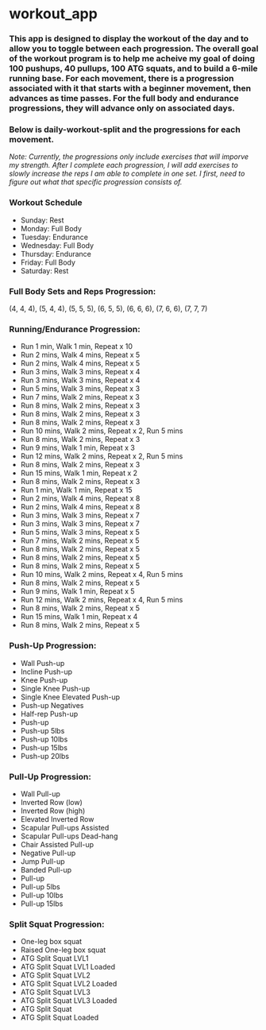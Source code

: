 # workout_app
### This app is designed to display the workout of the day and to allow you to toggle between each progression. The overall goal of the workout program is to help me acheive my goal of doing 100 pushups, 40 pullups, 100 ATG squats, and to build a 6-mile running base. For each movement, there is a progression associated with it that starts with a beginner movement, then advances as time passes. For the full body and endurance progressions, they will advance only on associated days. 

### Below is daily-workout-split and the progressions for each movement. 
*Note: Currently, the progressions only include exercises that will imporve my strength. After I complete each progression, I will add exercises to slowly increase the reps I am able to complete in one set. I first, need to figure out what that specific progression consists of.*


### Workout Schedule
- Sunday: Rest
- Monday: Full Body
- Tuesday: Endurance
- Wednesday: Full Body
- Thursday: Endurance
- Friday: Full Body
- Saturday: Rest



### Full Body Sets and Reps Progression: 
(4, 4, 4), (5, 4, 4), (5, 5, 5), (6, 5, 5), (6, 6, 6), (7, 6, 6), (7, 7, 7)

### Running/Endurance Progression:
- Run 1 min, Walk 1 min, Repeat x 10
- Run 2 mins, Walk 4 mins, Repeat x 5
- Run 2 mins, Walk 4 mins, Repeat x 5
- Run 3 mins, Walk 3 mins, Repeat x 4
- Run 3 mins, Walk 3 mins, Repeat x 4
- Run 5 mins, Walk 3 mins, Repeat x 3
- Run 7 mins, Walk 2 mins, Repeat x 3
- Run 8 mins, Walk 2 mins, Repeat x 3
- Run 8 mins, Walk 2 mins, Repeat x 3
- Run 8 mins, Walk 2 mins, Repeat x 3
- Run 10 mins, Walk 2 mins, Repeat x 2, Run 5 mins
- Run 8 mins, Walk 2 mins, Repeat x 3
- Run 9 mins, Walk 1 min, Repeat x 3
- Run 12 mins, Walk 2 mins, Repeat x 2, Run 5 mins
- Run 8 mins, Walk 2 mins, Repeat x 3
- Run 15 mins, Walk 1 min, Repeat x 2
- Run 8 mins, Walk 2 mins, Repeat x 3
- Run 1 min, Walk 1 min, Repeat x 15
- Run 2 mins, Walk 4 mins, Repeat x 8
- Run 2 mins, Walk 4 mins, Repeat x 8
- Run 3 mins, Walk 3 mins, Repeat x 7
- Run 3 mins, Walk 3 mins, Repeat x 7
- Run 5 mins, Walk 3 mins, Repeat x 5
- Run 7 mins, Walk 2 mins, Repeat x 5
- Run 8 mins, Walk 2 mins, Repeat x 5
- Run 8 mins, Walk 2 mins, Repeat x 5
- Run 8 mins, Walk 2 mins, Repeat x 5
- Run 10 mins, Walk 2 mins, Repeat x 4, Run 5 mins
- Run 8 mins, Walk 2 mins, Repeat x 5
- Run 9 mins, Walk 1 min, Repeat x 5
- Run 12 mins, Walk 2 mins, Repeat x 4, Run 5 mins
- Run 8 mins, Walk 2 mins, Repeat x 5
- Run 15 mins, Walk 1 min, Repeat x 4
- Run 8 mins, Walk 2 mins, Repeat x 5

### Push-Up Progression:
- Wall Push-up
- Incline Push-up
- Knee Push-up
- Single Knee Push-up
- Single Knee Elevated Push-up
- Push-up Negatives
- Half-rep Push-up
- Push-up
- Push-up 5lbs
- Push-up 10lbs
- Push-up 15lbs
- Push-up 20lbs

### Pull-Up Progression:
- Wall Pull-up
- Inverted Row (low)
- Inverted Row (high)
- Elevated Inverted Row
- Scapular Pull-ups Assisted
- Scapular Pull-ups Dead-hang
- Chair Assisted Pull-up
- Negative Pull-up
- Jump Pull-up
- Banded Pull-up
- Pull-up
- Pull-up 5lbs
- Pull-up 10lbs
- Pull-up 15lbs

### Split Squat Progression:
- One-leg box squat
- Raised One-leg box squat
- ATG Split Squat LVL1
- ATG Split Squat LVL1 Loaded
- ATG Split Squat LVL2
- ATG Split Squat LVL2 Loaded
- ATG Split Squat LVL3
- ATG Split Squat LVL3 Loaded
- ATG Split Squat
- ATG Split Squat Loaded


